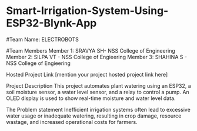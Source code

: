 # Smart-Irrigation-System-Using-ESP32-Blynk-App

#Team Name: ELECTROBOTS

#Team Members
Member 1: SRAVYA SH- NSS College of Engineering
Member 2: SILPA VT - NSS College of Engieering
Member 3: SHAHINA S - NSS College of Engieering

Hosted Project Link
[mention your project hosted project link here]

Project Description
This project automates plant watering using an ESP32, a soil moisture sensor, a water level sensor, and a relay to control a pump. An OLED display is used to show real-time moisture and water level data.

The Problem statement
Inefficient irrigation systems often lead to excessive water usage or inadequate watering, resulting in crop damage, resource wastage, and increased operational costs for farmers. 
